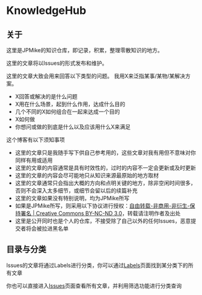 # KnowledgeHub

## 关于
这里是JPMike的知识仓库，即记录，积累，整理零散知识的地方。

这里的文章将以Issues的形式发布和维护。

这里的文章大致会用来回答以下类型的问题。
我用X来泛指某事/某物/某解决方案。

- X回答或解决的是什么问题
- X用在什么场景，起到什么作用，达成什么目的
- 几个不同的X如何组合在一起来达成一个目的
- X如何做
- 你想问或做的到底是什么以及应该用什么X来满足

这个博客有以下须知事项

- 这里的文章只是我随手写下供自己参考用的，这些文章对我有用但不意味对你同样有用或适用
- 这里的文章的内容通常是具有时效性的，过时的内容不一定会更新或及时更新
- 这里的文章的内容会尽可能地只从知识来源最原始的地方取材
- 这里的文章通常只会指出大概的方向和点明关键的地方，除非空闲时间很多，否则不会深入太多细节，或细节会留以后的续篇补充
- 这里的文章如果没有特别说明，均为JPMike所写
- 如果是JPMike所写，则采用以下协议进行授权：[自由转载-非商用-非衍生-保持署名 | Creative Commons BY-NC-ND 3.0](https://creativecommons.org/licenses/by-nc-nd/3.0/deed.zh)，转载请注明作者及出处
- 这里是公开同时也是个人的仓库，不接受除了自己以外的任何Issues，恶意提交者将会被拉进黑名单

## 目录与分类
Issues的文章将通过Labels进行分类，你可以通过[Labels](https://github.com/JPMike/KnowledgeHub/labels)页面找到某分类下的所有文章

你也可以直接进入[Issues](https://github.com/JPMike/KnowledgeHub/issues)页面查看所有文章，并利用筛选功能进行分类查询
